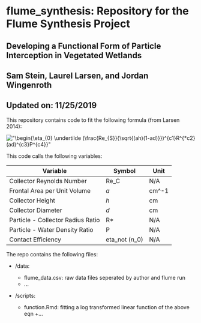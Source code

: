 # flume_synthesis: Repository for the Flume Synthesis Project

## Developing a Functional Form of Particle Interception in Vegetated Wetlands
## Sam Stein, Laurel Larsen, and Jordan Wingenroth
## Updated on: 11/25/2019


This repository contains code to fit the following formula (from Larsen 2014): 

!["\begin{\eta_{0} \undertilde (\frac{Re_{S}}{\sqrt{(ah)(1-ad)}})^{c1}R^{*c2}(ad)^{c3}P^{c4}}"](C:\Users\samps\OneDrive\Documents\flume_synthesis\eqn_1.png)

This code calls the following variables: 

| Variable | Symbol | Unit |
| ------ | ------ | ----- |
| Collector Reynolds Number | Re_C | N/A |
| Frontal Area per Unit Volume | *a* | cm^-1
| Collector Height | *h* | cm
| Collector Diameter | *d* | cm
| Particle - Collector Radius Ratio | R* | N/A
| Particle - Water Density Ratio | P | N/A
| Contact Efficiency | eta_not (*n*_0)  | N/A

The repo contains the following files: 

* /data:
  + flume_data.csv: raw data files seperated by author and flume run
  + ...
  
* /scripts:
  + function.Rmd: fitting a log transformed linear function of the above eqn
  +...

